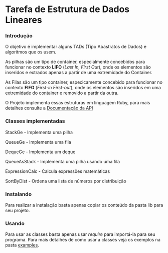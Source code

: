 Tarefa de Estrutura de Dados Lineares
=============

### Introdução ###

O objetivo é implementar alguns TADs (Tipo Abastratos de Dados) e algoritmos que os usem.

As pilhas são um tipo de container, especialmente concebidos para funcionar no contexto **LIFO** (_Last In, First Out_), onde os elementos são inseridos e extrados apenas a partir de uma extremidade do Container.

As Filas são um tipo container, especicamente concebido para funcionar no contexto **FIFO** (_First-in First-out_), onde os elementos são inseridos em uma extremidade do container e removido a partir da outra.

O Projeto implementa essas estruturas em linguagem Ruby, para mais detalhes consulte a [Documentação da API](http://roldaojr.github.io/ifrn-tads-edl/doc/)

### Classes implementadas ###
StackGe - Implementa uma pilha

QueueGe - Implementa uma fila

DequeGe - Implementa um deque

QueueAsStack - Implementa uma pilha usando uma fila

ExpressionCalc - Calcula expressões matemáticas

SortByDist - Ordena uma lista de números por distribuição

### Instalando ###

Para realizar a instalação basta apenas copiar os conteúdo da pasta lib para seu projeto.

### Usando ###

Para usar as classes basta apenas usar _require_ para importá-la para seu programa.
Para mais detalhes de como usar a classes veja os exemplos na pasta [examples](http://github.com/roldaojr/ifrn-tads-edl/tree/master/examples).
